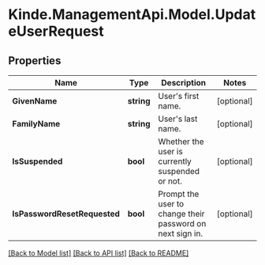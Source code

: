 # Kinde.ManagementApi.Model.UpdateUserRequest

## Properties

Name | Type | Description | Notes
------------ | ------------- | ------------- | -------------
**GivenName** | **string** | User&#39;s first name. | [optional] 
**FamilyName** | **string** | User&#39;s last name. | [optional] 
**IsSuspended** | **bool** | Whether the user is currently suspended or not. | [optional] 
**IsPasswordResetRequested** | **bool** | Prompt the user to change their password on next sign in. | [optional] 

[[Back to Model list]](../README.md#documentation-for-models) [[Back to API list]](../README.md#documentation-for-api-endpoints) [[Back to README]](../README.md)

